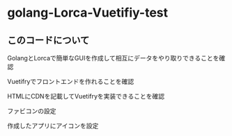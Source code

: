 # golang-Lorca-Vuetifiy-test

## このコードについて
<p>GolangとLorcaで簡単なGUIを作成して相互にデータをやり取りできることを確認</p>
<p>Vuetifryでフロントエンドを作れることを確認</p>
<p>HTMLにCDNを記載してVuetifryを実装できることを確認</p>
<p>ファビコンの設定</p>
<p>作成したアプリにアイコンを設定</p>
